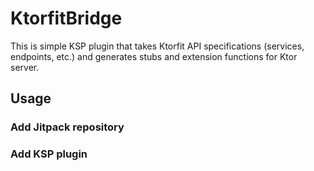 # KtorfitBridge

This is simple KSP plugin that takes Ktorfit API specifications (services, endpoints, etc.) and generates stubs and extension functions for Ktor server.

## Usage

### Add Jitpack repository

### Add KSP plugin
